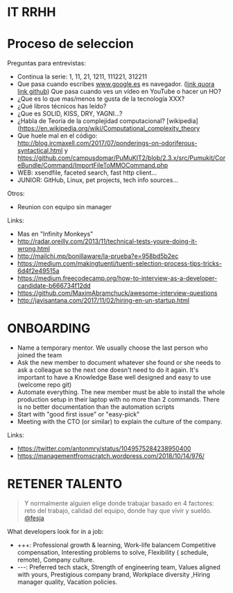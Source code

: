 IT RRHH
=======


Proceso de seleccion
====================

Preguntas para entrevistas:

* Continua la serie: 1, 11, 21, 1211, 111221, 312211
* Que pasa cuando escribes www.google.es es navegador. ([link quora](https://www.quora.com/What-are-the-series-of-steps-that-happen-when-an-URL-is-requested-from-the-address-field-of-a-browser) [link github](https://github.com/alex/what-happens-when)) Que pasa cuando ves un vídeo en YouTube o hacer un HO?
* ¿Que es lo que mas/menos te gusta de la tecnología XXX?
* ¿Qué libros técnicos has leído?
* ¿Que es SOLID, KISS, DRY, YAGNI...?
* ¿Habla de Teoría de la complejidad computacional? [wikipedia](https://en.wikipedia.org/wiki/Computational_complexity_theory
* Que huele mal en el código: http://blog.ircmaxell.com/2017/07/ponderings-on-odoriferous-syntactical.html y https://github.com/campusdomar/PuMuKIT2/blob/2.3.x/src/Pumukit/CoreBundle/Command/ImportFileToMMOCommand.php
* WEB: xsendfile, faceted search, fast http client...
* JUNIOR: GitHub, Linux, pet projects, tech info sources...


Otros:

* Reunion con equipo sin manager


Links:

* Mas en "Infinity Monkeys"
* http://radar.oreilly.com/2013/11/technical-tests-youre-doing-it-wrong.html
* http://mailchi.mp/bonillaware/la-prueba?e=958bd5b2ec
* https://medium.com/makingtuenti/tuenti-selection-process-tips-tricks-6d4f2e49515a
* https://medium.freecodecamp.org/how-to-interview-as-a-developer-candidate-b666734f12dd
* https://github.com/MaximAbramchuck/awesome-interview-questions
* http://javisantana.com/2017/11/02/hiring-en-un-startup.html


ONBOARDING
==========

* Name a temporary mentor. We usually choose the last person who joined the team
* Ask the new member to document whatever she found or she needs to ask a colleague so the next one doesn't need to do it again. It's important to have a Knowledge Base well designed and easy to use (welcome repo git)
* Automate everything. The new member must be able to install the whole production setup in their laptop with no more than 2 commands. There is no better documentation than the automation scripts
* Start with "good first issue" or "easy-pick"
* Meeting with the CTO (or similar) to explain the culture of the company.


Links:

* https://twitter.com/antonmry/status/1049575284238950400
* https://managementfromscratch.wordpress.com/2018/10/14/976/



RETENER TALENTO
===============

> Y normalmente alguien elige donde trabajar basado en 4 factores: reto del trabajo, calidad del equipo, donde hay que vivir y sueldo. [@fesja](http://www.fesja.me/eran-los-sueldos-de-tuenti-desorbitados)

What developers look for in a job:

 * +++: Professional growth & learning, Work-life balancem Competitive compensation, Interesting problems to solve,  Flexibility ( schedule, remote), Company culture.
 * ---: Preferred tech stack, Strength of engineering team, Values aligned with yours, Prestigious company brand, Workplace diversity ,Hiring manager quality, Vacation policies.